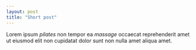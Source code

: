 ```yaml
---
layout: post
title: "Short post"
---
```


Lorem ipsum *pilates* non tempor ea *massage* occaecat reprehenderit amet ut eiusmod elit non cupidatat dolor sunt non nulla amet aliqua amet.